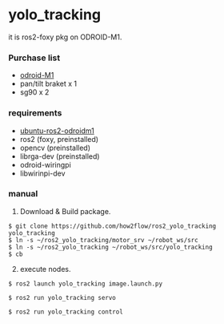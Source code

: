 # yolo_tracking

it is ros2-foxy pkg on ODROID-M1.

### Purchase list
- [odroid-M1](https://www.hardkernel.com/shop/odroid-m1-with-4gbyte-ram)
- pan/tilt braket x 1
- sg90 x 2

### requirements
- [ubuntu-ros2-odroidm1](https://dn.odroid.com/RK3568/ODROID-M1/Ubuntu/ubuntu-20.04-ros2-odroidm1-20230104.img.xz)
- ros2 (foxy, preinstalled)
- opencv (preinstalled)
- librga-dev (preinstalled)
- odroid-wiringpi
- libwirinpi-dev

### manual
1. Download & Build package.
```
$ git clone https://github.com/how2flow/ros2_yolo_tracking yolo_tracking
$ ln -s ~/ros2_yolo_tracking/motor_srv ~/robot_ws/src
$ ln -s ~/ros2_yolo_tracking ~/robot_ws/src/yolo_tracking
$ cb
```

2. execute nodes.
```
$ ros2 launch yolo_tracking image.launch.py
```
```
$ ros2 run yolo_tracking servo
```
```
$ ros2 run yolo_tracking control
```
